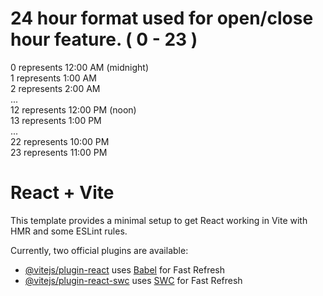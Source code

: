 
# 24 hour format used for open/close hour feature. ( 0 - 23 ) 

0 represents 12:00 AM (midnight)   <br/>
1 represents 1:00 AM           <br/>
2 represents 2:00 AM          <br/>
...                                 <br/>
12 represents 12:00 PM (noon)    <br/>
13 represents 1:00 PM    <br/>
...                           <br/>
22 represents 10:00 PM        <br/>
23 represents 11:00 PM                <br/>




# React + Vite

This template provides a minimal setup to get React working in Vite with HMR and some ESLint rules.

Currently, two official plugins are available:

- [@vitejs/plugin-react](https://github.com/vitejs/vite-plugin-react/blob/main/packages/plugin-react/README.md) uses [Babel](https://babeljs.io/) for Fast Refresh
- [@vitejs/plugin-react-swc](https://github.com/vitejs/vite-plugin-react-swc) uses [SWC](https://swc.rs/) for Fast Refresh
